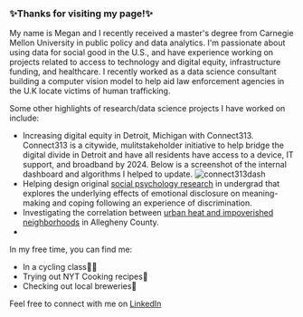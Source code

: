 ### ✨Thanks for visiting my page!✨

My name is Megan and I recently received a master's degree from Carnegie Mellon University in public policy and data analytics. I'm passionate about using data for social good in the U.S., and have experience working on projects related to access to technology and digital equity, infrastructure funding, and healthcare. I recently worked as a data science consultant building a computer vision model to help aid law enforcement agencies in the U.K locate victims of human trafficking.

Some other highlights of research/data science projects I have worked on include: 
- Increasing digital equity in Detroit, Michigan with Connect313. Connect313 is a citywide, mulitstakeholder initiative to help bridge the digital divide in Detroit and have all residents have access to a device, IT support, and broadband by 2024. Below is a screenshot of the internal dashboard and algorithms I helped to update.
  ![connect313dash](https://github.com/megan0422/megan0422/assets/98300623/87fc8d88-b62b-4dc9-9d0c-b32274959c80)
- Helping design original [social psychology research](https://wp.stolaf.edu/news/researchers-examine-the-benefits-of-discussing-discrimination) in undergrad that explores the underlying effects of emotional disclosure on meaning-making and coping following an experience of discrimination. 
- Investigating the correlation between [urban heat and impoverished neighborhoods](https://arcg.is/1fCW1K0) in Allegheny County.
- 


In my free time, you can find me:
- In a cycling class🚴‍♂️
- Trying out NYT Cooking recipes🍴
- Checking out local breweries🍻

Feel free to connect with me on [LinkedIn](https://www.linkedin.com/in/megan-hussey/)
